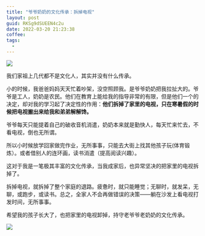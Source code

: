 ```yaml
---
title: "爷爷奶奶的文化传承：拆掉电视"
layout: post
guid: RKSg9dSUEEN4c2u
date: 2022-03-20 21:23:38
coffee:
tags:
  -
---
```


![](https://mednoter.com/media/files/2022/20161005_142138.jpeg)

我们家祖上几代都不是文化人，其实并没有什么传承。

小的时候，我爸爸妈妈天天忙着吵架，没空照顾我。是爷爷奶奶把我拉扯大的。爷爷是工人，奶奶是农民。他们在教育上能给我的指导非常的有限，但是他们一个的决定，却对我的学习起了决定性的作用：**他们拆掉了家里的电视，只在寒暑假的时候把电视搬出来给我和弟弟解解馋。**

爷爷每天只能提着自己的破收音机消遣，奶奶本来就是勤快人，每天忙来忙去，不看电视，倒也无所谓。

所以小时候放学回家做完作业，无所事事，只能去大街上找其他孩子玩(体育锻炼）。或者借别人的连环画，读书消遣（提高阅读兴趣）。

这对于我是一笔极其丰富的文化传承，当我成家后，也异常坚决的把家里的电视拆掉了。

拆掉电视，就拆掉了整个家庭的退路。疲惫时，就只能睡觉；无聊时，就发呆，无聊，或跑步，或读书。总之，全家人不会再做错误的决策——躺在沙发上看电视打发时间，无所事事。

希望我的孩子长大了，也把家里的电视卸掉，持守老爷爷老奶奶的文化传承。

![](https://mednoter.com/media/files/2022/2022-03-20-books.jpg)








